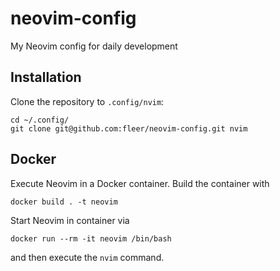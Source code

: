 # neovim-config

My Neovim config for daily development

## Installation

Clone the repository to `.config/nvim`:

```shell
cd ~/.config/
git clone git@github.com:fleer/neovim-config.git nvim
```

## Docker

Execute Neovim in a Docker container.
Build the container with

```shell
docker build . -t neovim
```

Start Neovim in container via

```shell
docker run --rm -it neovim /bin/bash
```

and then execute the `nvim` command.
